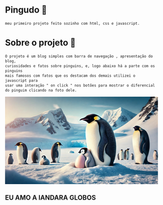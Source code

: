 # Pingudo 🐧
    meu primeiro projeto feito sozinho com html, css e javascript.

# Sobre o projeto  :open_book:
    O projeto é um blog simples com barra de navegação , apresentação do blog,
    curiosidades e fatos sobre pinguins, e, logo abaixo há a parte com os pinguins
    mais famosos com fatos que os destacam dos demais utilizei o javascript para
    usar uma interação " on click " nos botões para mostrar o diferencial do pinguim clicando na foto dele.
    
<img src="https://github.com/renantleite/Pingudo/blob/main/Pingudo.jpg" alt="Pinguins imperiaris">


##  **EU AMO A IANDARA GLOBOS**
